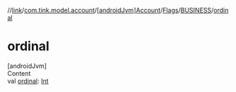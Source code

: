 //[link](../../../../index.md)/[com.tink.model.account](../../../index.md)/[[androidJvm]Account](../../index.md)/[Flags](../index.md)/[BUSINESS](index.md)/[ordinal](ordinal.md)



# ordinal  
[androidJvm]  
Content  
val [ordinal](ordinal.md): [Int](https://kotlinlang.org/api/latest/jvm/stdlib/kotlin/-int/index.html)  



